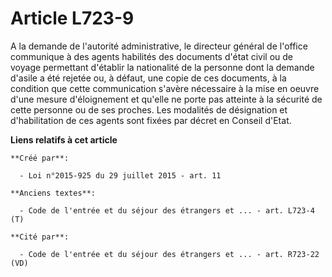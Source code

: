 # Article L723-9

A la demande de l'autorité administrative, le directeur général de l'office communique à des agents habilités des documents
d'état civil ou de voyage permettant d'établir la nationalité de la personne dont la demande d'asile a été rejetée ou, à
défaut, une copie de ces documents, à la condition que cette communication s'avère nécessaire à la mise en oeuvre d'une
mesure d'éloignement et qu'elle ne porte pas atteinte à la sécurité de cette personne ou de ses proches. Les modalités de
désignation et d'habilitation de ces agents sont fixées par décret en Conseil d'Etat.

**Liens relatifs à cet article**

	**Créé par**:

	  - Loi n°2015-925 du 29 juillet 2015 - art. 11

	**Anciens textes**:

	  - Code de l'entrée et du séjour des étrangers et ... - art. L723-4 (T)

	**Cité par**:

	  - Code de l'entrée et du séjour des étrangers et ... - art. R723-22 (VD)
